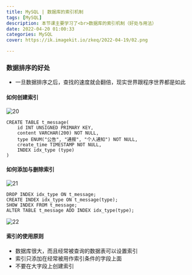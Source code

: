 ```yaml
---
title: MySQL | 数据库的索引机制
tags: [MySQL]
description: 本节课主要学习了<br>数据库的索引机制（好处与用法）
date: 2022-04-20 01:00:33
categories: MySQL
cover: https://ik.imagekit.io/zkeq/2022-04-19/02.png

---
```


### 数据排序的好处

- 一旦数据排序之后，查找的速度就会翻倍，现实世界跟程序世界都是如此

#### 如何创建索引

![20](https://ik.imagekit.io/zkeq/2022-04-19/20.png)

```mysql
CREATE TABLE t_message(
	id INT UNSIGNED PRIMARY KEY,
	content VARCHAR(200) NOT NULL,
	type ENUM("公告", "通报", "个人通知") NOT NULL,
	create_time TIMESTAMP NOT NULL,
	INDEX idx_type (type)
)
```

#### 如何添加与删除索引

![21](https://ik.imagekit.io/zkeq/2022-04-19/21.png)

```mysql
DROP INDEX idx_type ON t_message;
CREATE INDEX idx_type ON t_message(type);
SHOW INDEX FROM t_message;
ALTER TABLE t_message ADD INDEX idx_type(type);
```

![22](https://ik.imagekit.io/zkeq/2022-04-19/22.png)

#### 索引的使用原则

- 数据库很大，而且经常被查询的数据表可以设置索引
- 索引只添加在经常被用作索引条件的字段上面
- 不要在大字段上创建索引
